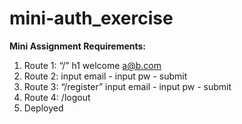 # mini-auth_exercise

**Mini Assignment Requirements:**

1. Route 1: “/” h1 welcome <a@b.com>
2. Route 2: input email - input pw - submit
3. Route 3: “/register”  input email - input pw - submit
4. Route 4: /logout
5. Deployed
